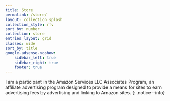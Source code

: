```yaml
---
title: Store
permalink: /store/
layout: collection_splash
collection_style: rfv
sort_by: number
collection: store
entries_layout: grid
classes: wide
sort_by: title
google-adsense-noshow:
    sidebar_left: true
    sidebar_right: true
    footer: true
---
```


I am a participant in the Amazon Services LLC Associates Program, an affiliate advertising program designed to provide a means for sites to earn advertising fees by advertising and linking to Amazon sites.
{: .notice--info}
